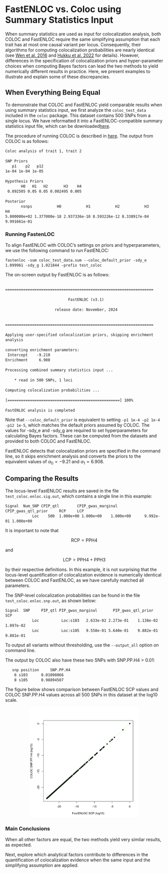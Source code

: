 # FastENLOC vs. Coloc using Summary Statistics Input

When summary statistics are used as input for colocalization analysis, both COLOC and FastENLOC require the same simplifying assumption that each trait has at most one causal variant per locus. Consequently, their algorithms for computing colocalization probabilities are nearly identical (see [Wen et al. 2016](https://journals.plos.org/plosgenetics/article?id=10.1371/journal.pgen.1006646) and [Hukku et al. 2022](https://www.cell.com/ajhg/fulltext/S0002-9297(20)30409-2?_returnURL=https%3A%2F%2Flinkinghub.elsevier.com%2Fretrieve%2Fpii%2FS0002929720304092%3Fshowall%3Dtrue) for details). However, differences in the specification of colocalization priors and hyper-parameter choices when computing Bayes factors can lead the two methods to yield numerically different results in practice. Here, we present examples to illustrate and explain some of these discrepancies.



## When Everything Being Equal

To demonstrate that COLOC and FastENLOC yield comparable results when using summary statistics input, we first analyze the ``coloc_test_data`` included in the ``coloc`` package. This dataset contains 500 SNPs from a single locus. We have reformatted it into a FastENLOC-compatible summary statistics input file, which can be downloaded[here](../sample_data/coloc_test_data.sum). 

The procedure of running COLOC is described in [here](https://chr1swallace.github.io/coloc/articles/a03_enumeration.html). The output from COLOC is as follows:

```
Coloc analysis of trait 1, trait 2

SNP Priors
   p1    p2   p12
1e-04 1e-04 1e-05

Hypothesis Priors
       H0   H1   H2       H3    H4
 0.892505 0.05 0.05 0.002495 0.005

Posterior
       nsnps           H0           H1           H2           H3           H4
5.000000e+02 1.377000e-18 2.937336e-10 8.593226e-12 8.338917e-04 9.991661e-01
```


### Running FastenLOC

To align FastENLOC with COLOC’s settings on priors and hyperparameters, we use the following command to run FastENLOC:

```
fastenloc -sum coloc_test_data.sum --coloc_default_prior -sdy_e 1.099961 -sdy_g 1.021844 -prefix test_coloc
```

The on-screen output by FastENLOC is as follows:

```
		==================================================================

		                    FastENLOC (v3.1)

		              release date: November, 2024

		==================================================================

Applying user-specified colocalization priors, skipping enrichment analysis

converting enrichment parameters:
 Intercept    -9.210
Enrichment     6.908

Processing combined summary statistics input ...

    * read in 500 SNPs, 1 loci

Computing colocalization probabilities ...

[==================================================] 100%

FastENLOC analysis is completed
```

Note that ``--coloc_default_prior`` is equivalent to setting ``-p1 1e-4 -p2 1e-4 -p12 1e-5``, which matches the default priors assumed by COLOC. The values for -sdy_e and -sdy_g are required to set hyperparameters for calculating Bayes factors. These can be computed from the datasets and provided to both COLOC and FastENLOC.

FastENLOC detects that colocalization priors are specified in the command line, so it skips enrichment analysis and converts the priors to the equivalent values of $\alpha_0 = -9.21$ and $\alpha_1 = 6.908$.

## Comparing the Results

The locus-level FastENLOC results are saved in the file ``test_coloc.enloc.sig.out``, which contains a single line in this example:

```
Signal  Num_SNP CPIP_qtl        CPIP_gwas_marginal      CPIP_gwas_qtl_prior     RCP     LCP
            Loc    500  1.000e+00 1.000e+00    1.000e+00      9.992e-01 1.000e+00
```

It is important to note that 

$$ \text{RCP} = \text{PPH4} $$

and 

$$ \text{LCP} = \text{PPH4} + \text{PPH3} $$

by their respective definitions. In this example, it is not surprising that the locus-level quantification of colocalization evidence is numerically identical between COLOC and FastENLOC, as we have carefully matched all parameters.

The SNP-level colocalization probabilities can be found in the file ``test_coloc.enloc.snp.out``, as shown below:

```
Signal  SNP     PIP_qtl PIP_gwas_marginal       PIP_gwas_qtl_prior      SCP
            Loc          Loc:s103   2.633e-02 2.273e-01    1.138e-02      1.097e-02
            Loc          Loc:s105   9.558e-01 5.640e-01    9.882e-01      9.881e-01
```
To output all variants without thresholding, use the ``--output_all`` option on command line.

The output by COLOC also have these two SNPs with SNP.PP.H4 > 0.01:

```
   snp position     SNP.PP.H4
    6 s103      0.01098066
    8 s105      0.98894507
```      

The figure below shows comparison between FastENLOC SCP values and COLOC SNP.PP.H4 values across all 500 SNPs in this dataset at the log10 scale. 
<center>
<img src="figures/snp_pph4_v_scp_test_coloc.png" alt="Alt Text" width="350" height="350">
</center>


### Main Conclusions

When all other factors are equal, the two methods yield very similar results, as expected. 

Next, explore which analytical factors contribute to differences in the quantification of colocalization evidence when the same input and the simplifying assumption are applied. 


